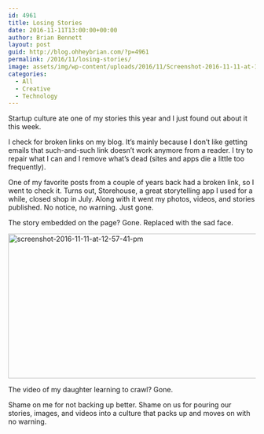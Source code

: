 ```yaml
---
id: 4961
title: Losing Stories
date: 2016-11-11T13:00:00+00:00
author: Brian Bennett
layout: post
guid: http://blog.ohheybrian.com/?p=4961
permalink: /2016/11/losing-stories/
image: assets/img/wp-content/uploads/2016/11/Screenshot-2016-11-11-at-12.57.41-PM-e1478887598752.png
categories:
  - All
  - Creative
  - Technology
---
```

Startup culture ate one of my stories this year and I just found out about it this week.

I check for broken links on my blog. It&#8217;s mainly because I don&#8217;t like getting emails that such-and-such link doesn&#8217;t work anymore from a reader. I try to repair what I can and I remove what&#8217;s dead (sites and apps die a little too frequently).

One of my favorite posts from a couple of years back had a broken link, so I went to check it. Turns out, Storehouse, a great storytelling app I used for a while, closed shop in July. Along with it went my photos, videos, and stories published. No notice, no warning. Just gone.

The story embedded on the page? Gone. Replaced with the sad face.

<img src="http://blog.ohheybrian.com/wp-content/uploads/2016/11/Screenshot-2016-11-11-at-12.57.41-PM.png" alt="screenshot-2016-11-11-at-12-57-41-pm" width="598" height="294" class="aligncenter size-full wp-image-4964" />

The video of my daughter learning to crawl? Gone.

Shame on me for not backing up better. Shame on us for pouring our stories, images, and videos into a culture that packs up and moves on with no warning.
